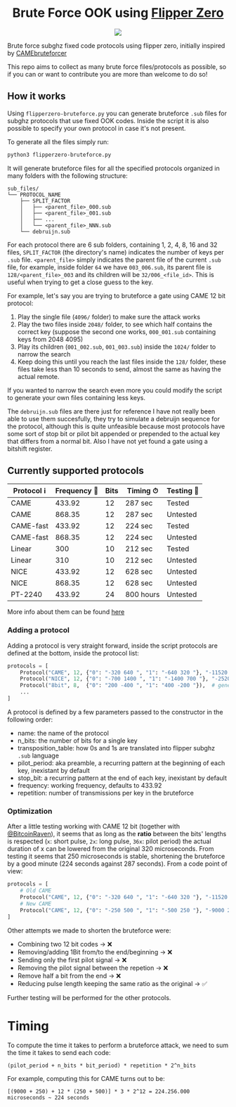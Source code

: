 <h1 align="center">
  Brute Force OOK using <a href="https://flipperzero.one">Flipper Zero</a>
</h1>

<p align="center">
  <img src="https://user-images.githubusercontent.com/29007647/182851959-afaa1367-9f4d-46c8-92af-aa5ff70fca64.png" />
</p>

Brute force subghz fixed code protocols using flipper zero, initially inspired by [CAMEbruteforcer](https://github.com/BitcoinRaven/CAMEbruteforcer)

This repo aims to collect as many brute force files/protocols as possible, so if you can or want to contribute you are more than welcome to do so!

## How it works

Using `flipperzero-bruteforce.py` you can generate bruteforce `.sub` files for subghz protocols that use fixed OOK codes. Inside the script it is also possible to specify your own protocol in case it's not present.

To generate all the files simply run:

```bash
python3 flipperzero-bruteforce.py
```

It will generate bruteforce files for all the specified protocols organized in many folders with the following structure:

```
sub_files/
└── PROTOCOL_NAME
    ├── SPLIT_FACTOR
    │   ├── <parent_file>_000.sub
    │   ├── <parent_file>_001.sub
    │   ├── ...
    │   └── <parent_file>_NNN.sub
    └── debruijn.sub
```

For each protocol there are 6 sub folders, containing 1, 2, 4, 8, 16 and 32 files, `SPLIT_FACTOR` (the directory's name) indicates the number of keys per `.sub` file. `<parent_file>` simply indicates the parent file of the current `.sub` file, for example, inside folder `64` we have `003_006.sub`, its parent file is `128/<parent_file>_003` and its children will be `32/006_<file_id>`. This is useful when trying to get a close guess to the key.

For example, let's say you are trying to bruteforce a gate using CAME 12 bit protocol:

1. Play the single file (`4096/` folder) to make sure the attack works
2. Play the two files inside `2048/` folder, to see which half contains the correct key (suppose the second one works, `000_001.sub` containing keys from 2048 4095)
3. Play its children (`001_002.sub`, `001_003.sub`) inside the `1024/` folder to narrow the search
4. Keep doing this until you reach the last files inside the `128/` folder, these files take less than 10 seconds to send, almost the same as having the actual remote.

If you wanted to narrow the search even more you could modify the script to generate your own files containing less keys.

The `debruijn.sub` files are there just for reference I have not really been able to use them succesfully, they try to simulate a debruijn sequence for the protocol, although this is quite unfeasible because most protocols have some sort of stop bit or pilot bit appended or prepended to the actual key that differs from a normal bit. Also I have not yet found a gate using a bitshift register.

## Currently supported protocols

| Protocol ℹ️  | Frequency 📡 | Bits | Timing ⏱  | Testing 🧪    |
|-------------|--------------|------|-----------|---------------|
| CAME        | 433.92       | 12   | 287 sec   | Tested        |
| CAME        | 868.35       | 12   | 287 sec   | Untested      |
| CAME-fast   | 433.92       | 12   | 224 sec   | Tested        |
| CAME-fast   | 868.35       | 12   | 224 sec   | Untested      |
| Linear      | 300          | 10   | 212 sec   | Tested        |
| Linear      | 310          | 10   | 212 sec   | Untested      |
| NICE        | 433.92       | 12   | 628 sec   | Untested      |
| NICE        | 868.35       | 12   | 628 sec   | Untested      |
| PT-2240     | 433.92       | 24   | 800 hours | Untested      |

More info about them can be found [here](https://phreakerclub.com/447)

### Adding a protocol

Adding a protocol is very straight forward, inside the script protocols are defined at the bottom, inside the protocol list:

```python
protocols = [
    Protocol("CAME", 12, {"0": "-320 640 ", "1": "-640 320 "}, "-11520 320 "),
    Protocol("NICE", 12, {"0": "-700 1400 ", "1": "-1400 700 "}, "-25200 700 "),
    Protocol("8bit", 8,  {"0": "200 -400 ", "1": "400 -200 "}),  # generic 8 bit protocol
    ...
]
```

A protocol is defined by a few parameters passed to the constructor in the following order:

- name: the name of the protocol
- n_bits: the number of bits for a single key
- transposition_table: how 0s and 1s are translated into flipper subghz `.sub` language
- pilot_period: aka preamble, a recurring pattern at the beginning of each key, inexistant by default
- stop_bit: a recurring pattern at the end of each key, inexistant by default
- frequency: working frequency, defaults to 433.92
- repetition: number of transmissions per key in the bruteforce

### Optimization

After a little testing working with CAME 12 bit (together with [@BitcoinRaven](https://github.com/BitcoinRaven)), it seems that as long as the **ratio** between the bits' lengths is respected (`x`: short pulse, `2x`: long pulse, `36x`: pilot period) the actual duration of x can be lowered from the original 320 microseconds. From testing it seems that 250 microseconds is stable, shortening the bruteforce by a good minute (224 seconds against 287 seconds). From a code point of view:

```python
protocols = [
    # Old CAME
    Protocol("CAME", 12, {"0": "-320 640 ", "1": "-640 320 "}, "-11520 320 "),
    # New CAME
    Protocol("CAME", 12, {"0": "-250 500 ", "1": "-500 250 "}, "-9000 250 "),
]
```

Other attempts we made to shorten the bruteforce were:

- Combining two 12 bit codes &rarr; ❌
- Removing/adding 1Bit from/to the end/beginning &rarr; ❌
- Sending only the first pilot signal &rarr; ❌
- Removing the pilot signal between the repetion &rarr; ❌
- Remove half a bit from the end &rarr; ❌
- Reducing pulse length keeping the same ratio as the original &rarr; ✅

Further testing will be performed for the other protocols.

# Timing

To compute the time it takes to perform a bruteforce attack, we need to sum the time it takes to send each code:

```
(pilot_period + n_bits * bit_period) * repetition * 2^n_bits
```

For example, computing this for CAME turns out to be:

```
[(9000 + 250) + 12 * (250 + 500)] * 3 * 2^12 = 224.256.000 microseconds ~ 224 seconds
```
